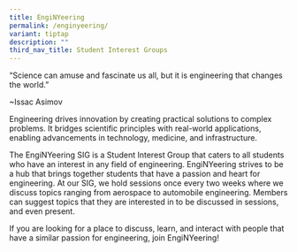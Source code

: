 ```yaml
---
title: EngiNYeering
permalink: /enginyeering/
variant: tiptap
description: ""
third_nav_title: Student Interest Groups
---
```

<p>“Science can amuse and fascinate us all, but it is engineering that changes
the world.”</p>
<p>~Issac Asimov</p>
<p>Engineering drives innovation by creating practical solutions to complex
problems. It bridges scientific principles with real-world applications,
enabling advancements in technology, medicine, and infrastructure.</p>
<p>The EngiNYeering SIG is a Student Interest Group that caters to all students
who have an interest in any field of engineering. EngiNYeering strives
to be a hub that brings together students that have a passion and heart
for engineering. At our SIG, we hold sessions once every two weeks where
we discuss topics ranging from aerospace to automobile engineering. Members
can suggest topics that they are interested in to be discussed in sessions,
and even present.</p>
<p>If you are looking for a place to discuss, learn, and interact with people
that have a similar passion for engineering, join EngiNYeering!</p>